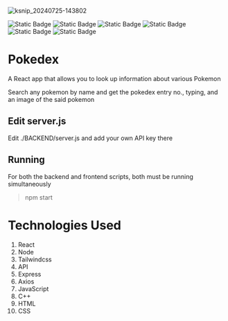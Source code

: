 
![ksnip_20240725-143802](https://github.com/user-attachments/assets/1196a064-93a0-4d6a-94d6-d8a783a073ab)

![Static Badge](https://img.shields.io/badge/Node-JS-green?style=flat&label=Node&labelColor=grey&color=green&link=https%3A%2F%2Fgithub.com%2Fnodejs)
![Static Badge](https://img.shields.io/badge/React-JS-cyan)
![Static Badge](https://img.shields.io/badge/express-JS-orange)
![Static Badge](https://img.shields.io/badge/axios-purple)
![Static Badge](https://img.shields.io/badge/tailwind-css-blue)
![Static Badge](https://img.shields.io/badge/C%2B%2B-darkblue)



# Pokedex
A React app that allows you to look up information about various Pokemon

Search any pokemon by name and get the pokedex entry no., typing, and an image of the said pokemon

## Edit server.js
Edit ./BACKEND/server.js and add your own API key there

## Running
For both the backend and frontend scripts, both must be running simultaneously
> npm start

# Technologies Used
1. React
2. Node
3. Tailwindcss
4. API
5. Express
6. Axios
7. JavaScript
8. C++
9. HTML
10. CSS
